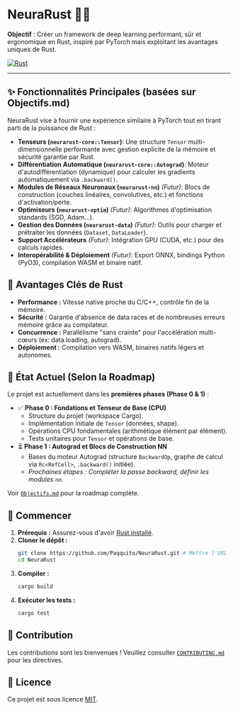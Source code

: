 # NeuraRust 🦀🧠

**Objectif** : Créer un framework de deep learning performant, sûr et ergonomique en Rust, inspiré par PyTorch mais exploitant les avantages uniques de Rust.

[![Rust](https://github.com/TODO/NeuraRust/actions/workflows/rust.yml/badge.svg)](https://github.com/TODO/NeuraRust/actions/workflows/rust.yml)

---

## ✨ Fonctionnalités Principales (basées sur Objectifs.md)

NeuraRust vise à fournir une expérience similaire à PyTorch tout en tirant parti de la puissance de Rust :

*   **Tenseurs (`neurarust-core::Tensor`)**: Une structure `Tensor` multi-dimensionnelle performante avec gestion explicite de la mémoire et sécurité garantie par Rust.
*   **Différentiation Automatique (`neurarust-core::Autograd`)**: Moteur d'autodifférentiation (dynamique) pour calculer les gradients automatiquement via `.backward()`.
*   **Modules de Réseaux Neuronaux (`neurarust-nn`)** *(Futur)*: Blocs de construction (couches linéaires, convolutives, etc.) et fonctions d'activation/perte.
*   **Optimiseurs (`neurarust-optim`)** *(Futur)*: Algorithmes d'optimisation standards (SGD, Adam...). 
*   **Gestion des Données (`neurarust-data`)** *(Futur)*: Outils pour charger et prétraiter les données (`Dataset`, `DataLoader`).
*   **Support Accélérateurs** *(Futur)*: Intégration GPU (CUDA, etc.) pour des calculs rapides.
*   **Interopérabilité & Déploiement** *(Futur)*: Export ONNX, bindings Python (PyO3), compilation WASM et binaire natif.

## 🎯 Avantages Clés de Rust

*   **Performance :** Vitesse native proche du C/C++, contrôle fin de la mémoire.
*   **Sécurité :** Garantie d'absence de data races et de nombreuses erreurs mémoire grâce au compilateur.
*   **Concurrence :** Parallélisme "sans crainte" pour l'accélération multi-cœurs (ex: data loading, autograd).
*   **Déploiement :** Compilation vers WASM, binaires natifs légers et autonomes.

## 🚧 État Actuel (Selon la Roadmap)

Le projet est actuellement dans les **premières phases (Phase 0 & 1)** :

*   ✅ **Phase 0 : Fondations et Tenseur de Base (CPU)**
    *   Structure du projet (workspace Cargo).
    *   Implémentation initiale de `Tensor` (données, shape).
    *   Opérations CPU fondamentales (arithmétique élément par élément).
    *   Tests unitaires pour `Tensor` et opérations de base.
*   ⏳ **Phase 1 : Autograd et Blocs de Construction NN**
    *   Bases du moteur Autograd (structure `BackwardOp`, graphe de calcul via `Rc<RefCell>`, `.backward()` initiée).
    *   *Prochaines étapes : Compléter la passe backward, définir les modules `nn`.* 

Voir [`Objectifs.md`](Objectifs.md) pour la roadmap complète.

## 🚀 Commencer

1.  **Prérequis :** Assurez-vous d'avoir [Rust installé](https://www.rust-lang.org/tools/install).
2.  **Cloner le dépôt :**
    ```bash
    git clone https://github.com/Paqquito/NeuraRust.git # Mettre l'URL correcte
    cd NeuraRust
    ```
3.  **Compiler :**
    ```bash
    cargo build
    ```
4.  **Exécuter les tests :**
    ```bash
    cargo test
    ```

## 🤝 Contribution

Les contributions sont les bienvenues ! Veuillez consulter [`CONTRIBUTING.md`](CONTRIBUTING.md) pour les directives.

## 📜 Licence

Ce projet est sous licence [MIT](LICENSE). 